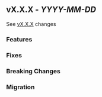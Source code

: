 ## vX.X.X - _YYYY-MM-DD_

See [vX.X.X] changes

### Features

### Fixes

### Breaking Changes

### Migration

[vX.X.X]: https://github.com/no10ds/rapid/compare/<previous_version>...vX.X.X
